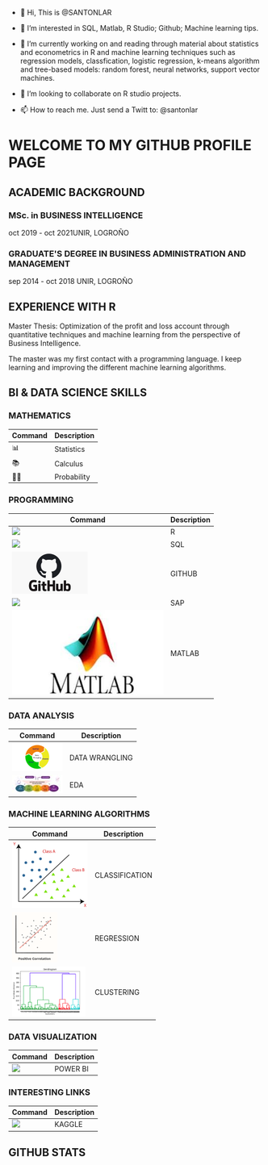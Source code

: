 - 👋 Hi, This is @SANTONLAR

- 👀 I’m interested in SQL, Matlab, R Studio; Github; Machine learning tips.

- 🌱 I’m currently working on and reading through material about statistics and econometrics in R and  machine learning techniques
such as regression models, classfication, logistic regression, k-means algorithm and
tree-based models: random forest, neural networks, support vector machines.

- 💞️ I’m looking to collaborate on R studio projects. 

- 📫 How to reach me. Just send a Twitt to: @santonlar

<!---it
SANTONLA/SANTONLA is a ✨ special ✨ repository because its `README.md` (this file) appears on your GitHub profile.
You can click the Preview link to take a look at your changes.
--->
# WELCOME TO MY GITHUB PROFILE PAGE

## ACADEMIC BACKGROUND

### MSc. in BUSINESS INTELLIGENCE

oct 2019 - oct 2021UNIR, LOGROÑO

### GRADUATE'S DEGREE IN BUSINESS ADMINISTRATION AND MANAGEMENT

sep 2014 - oct 2018 UNIR, LOGROÑO


## EXPERIENCE WITH R

Master Thesis: Optimization of the profit and loss account through quantitative techniques and machine learning from the perspective of Business Intelligence.

The master was my first contact with a programming language. I keep learning and improving the different machine learning algorithms.

## BI & DATA SCIENCE SKILLS

### MATHEMATICS
| Command | Description |
| --- | --- |
| 📊 | Statistics |
| 📚 | Calculus|
| 👨‍💻| Probability |
### PROGRAMMING
| Command | Description |
| --- | --- |
|<img src="https://img.shields.io/badge/R-276DC3?style=for-the-badge&logo=r&logoColor=white"/>| R |
|<img src="https://img.shields.io/badge/Microsoft_SQL_Server-CC2927?style=for-the-badge&logo=microsoft-sql-server&logoColor=white"/>| SQL|
|<img src="https://github.com/SANTONLA/BADGES/blob/main/github.png"/>| GITHUB|
|<img src="https://img.shields.io/badge/SAP-0FAAFF?style=for-the-badge&logo=sap&logoColor=white"/>| SAP|
|<img src="https://github.com/SANTONLA/BADGES/blob/main/matlab.jpg"/>| MATLAB|

### DATA ANALYSIS
| Command | Description |
| --- | --- |
|<img src="https://github.com/SANTONLA/BADGES/blob/main/data%20wrangling.png"/>|DATA WRANGLING|
|<img src="https://github.com/SANTONLA/BADGES/blob/main/EDA%20ANALYSIS.jpg"/>| EDA|


### MACHINE LEARNING ALGORITHMS
| Command | Description |
| --- | --- |
|<img src="https://github.com/SANTONLA/BADGES/blob/main/classification-algorithm-in-machine-learning.png"/>| CLASSIFICATION|
|<img src="https://github.com/SANTONLA/BADGES/blob/main/regresion%20lineal_imagen.png"/>| REGRESSION|
|<img src="https://github.com/SANTONLA/BADGES/blob/main/hierarchical%20clustering.png"/>| CLUSTERING |


### DATA VISUALIZATION
| Command | Description |
| --- | --- |
|<img src="https://img.shields.io/badge/PowerBI-F2C811?style=for-the-badge&logo=Power%20BI&logoColor=white"/>| POWER BI|



### INTERESTING LINKS
| Command | Description |
| --- | --- |
| <img src="https://img.shields.io/badge/Kaggle-20BEFF?style=for-the-badge&logo=Kaggle&logoColor=white"/> |KAGGLE |






## GITHUB STATS


